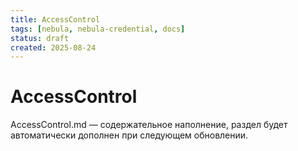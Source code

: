 ```yaml
---
title: AccessControl
tags: [nebula, nebula-credential, docs]
status: draft
created: 2025-08-24
---
```


# AccessControl

AccessControl.md — содержательное наполнение, раздел будет автоматически дополнен при следующем обновлении.
